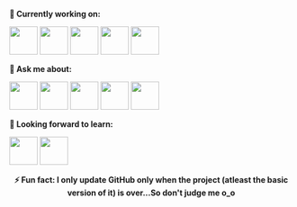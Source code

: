
<!--
**the-white-ghost/the-white-ghost** is a ✨ _special_ ✨ repository because its `README.md` (this file) appears on your GitHub profile.

Here are some ideas to get you started:

- 🔭 I’m currently working on ...
- 🌱 I’m currently learning ...
- 👯 I’m looking to collaborate on ...
- 🤔 I’m looking for help with ...
- 💬 Ask me about ...
- 📫 How to reach me: ...
- 😄 Pronouns: ...
- ⚡ Fun fact: ...
-->


**🌱 Currently working on:**

<code><a href="https://www.python.org/" target="_blank"><img height="50" src="https://www.vectorlogo.zone/logos/python/python-ar21.svg"></a></code>
<code><a href="https://www.tensorflow.org/" target="_blank"><img height="50" src="https://www.vectorlogo.zone/logos/tensorflow/tensorflow-ar21.svg"></a></code>
<code><a href="https://www.arduino.cc/" target="_blank"><img height="50" src="https://www.vectorlogo.zone/logos/arduino/arduino-ar21.svg"></a></code>
<code><a href="https://www.raspberrypi.org/" target="_blank"><img height="50" src="https://www.vectorlogo.zone/logos/raspberrypi/raspberrypi-ar21.svg"></a></code>
<code><a href="https://www.cisco.com/c/en_my/index.html" target="_blank"><img height="50" src="https://www.vectorlogo.zone/logos/cisco/cisco-ar21.svg"></a></code>


**💬 Ask me about:**

<code><a href="https://www.linux.org/" target="_blank"><img height="50" src="https://www.vectorlogo.zone/logos/linux/linux-ar21.svg"></a></code>
<code><a href="https://www.arduino.cc/" target="_blank"><img height="50" src="https://www.vectorlogo.zone/logos/arduino/arduino-ar21.svg"></a></code>
<code><a href="https://www.python.org/" target="_blank"><img height="50" src="https://www.vectorlogo.zone/logos/python/python-ar21.svg"></a></code>
<code><a href="https://www.raspberrypi.org/" target="_blank"><img height="50" src="https://www.vectorlogo.zone/logos/raspberrypi/raspberrypi-ar21.svg"></a></code>
<code><a href="https://www.cisco.com/c/en_my/index.html" target="_blank"><img height="50" src="https://www.vectorlogo.zone/logos/cisco/cisco-ar21.svg"></a></code>

**🌱 Looking forward to learn:**

<code><a href="https://www.docker.com/" target="_blank"><img height="50" src="https://www.vectorlogo.zone/logos/docker/docker-ar21.svg"></a></code>
<code><a href="https://cloud.google.com/" target="_blank"><img height="50" src="https://www.vectorlogo.zone/logos/google_cloud/google_cloud-ar21.svg"></a></code>

<div align="center">

**⚡ Fun fact: I only update GitHub only when the project (atleast the basic version of it) is over...So don't judge me o_o**
